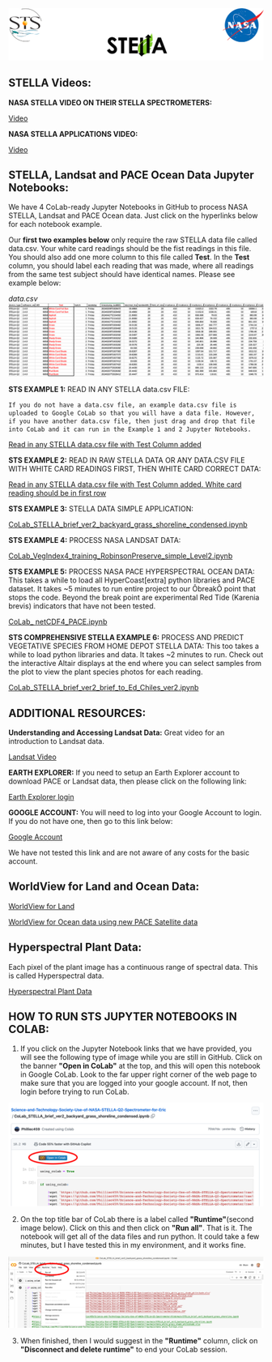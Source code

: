 ![Image](sts_nasa.png)

## **STELLA Videos:**

**NASA STELLA VIDEO ON THEIR STELLA SPECTROMETERS:**

[Video](https://youtu.be/QSF4F-YlcH4?si=3oZV0hKy_0xDA0NJ)

**NASA STELLA APPLICATIONS VIDEO:**

[Video](https://youtu.be/LcWqBePYx40?si=j_ZxgUGYjMyRDMdf)

## **STELLA, Landsat and PACE Ocean Data Jupyter Notebooks:**
We have 4 CoLab-ready Jupyter Notebooks in GitHub to process NASA STELLA, Landsat and PACE Ocean data. Just click on the hyperlinks below for each notebook example. 

Our **first two examples below** only require the raw STELLA data file called data.csv. Your white card readings should be the fist readings in this file. You should also add one more column to this file called **Test**. In the **Test** column, you should label each reading that was made, where all readings from the same test subject should have identical names. Please see example below:

*data.csv*
![image](data.csv.png)

**STS EXAMPLE 1:** READ IN ANY STELLA data.csv FILE:

    If you do not have a data.csv file, an example data.csv file is uploaded to Google CoLab so that you will have a data file. However, if you have another data.csv file, then just drag and drop that file into CoLab and it can run in the Example 1 and 2 Jupyter Notebooks.

[Read in any STELLA data.csv file with Test Column added](https://github.com/Philliec459/Science-and-Technology-Society-Use-of-NASA-STELLA-Q2-Spectrometer-for-Eric/blob/main/CoLab_STELLA_raw_data_input.ipynb)

**STS EXAMPLE 2:** READ IN RAW STELLA DATA OR ANY DATA.CSV FILE WITH WHITE CARD READINGS FIRST, THEN WHITE CARD CORRECT DATA:

[Read in any STELLA data.csv file with Test Column added. White card reading should be in first row](https://github.com/Philliec459/Science-and-Technology-Society-Use-of-NASA-STELLA-Q2-Spectrometer-for-Eric/blob/main/CoLab_STELLA_raw_data_input_white_card_correct.ipynb)

**STS EXAMPLE 3:** STELLA DATA SIMPLE APPLICATION:

[CoLab_STELLA_brief_ver2_backyard_grass_shoreline_condensed.ipynb](https://github.com/Philliec459/Science-and-Technology-Society-Use-of-NASA-STELLA-Q2-Spectrometer-for-Eric/blob/main/CoLab_STELLA_brief_ver2_backyard_grass_shoreline_condensed.ipynb)

**STS EXAMPLE 4:** PROCESS NASA LANDSAT DATA:

[CoLab_VegIndex4_training_RobinsonPreserve_simple_Level2.ipynb](https://github.com/Philliec459/Science-and-Technology-Society-Use-of-NASA-Landsat-Data-to-Calculate-NDVI-and-PNDVI/blob/main/CoLab_VegIndex4_training_RobinsonPreserve_simple_Level2.ipynb)

**STS EXAMPLE 5:** PROCESS NASA PACE HYPERSPECTRAL OCEAN DATA:
This takes a while to load all HyperCoast[extra] python libraries and PACE dataset.  It takes ~5 minutes to run entire project to our ÔbreakÕ point that stops the code. Beyond the break point are experimental Red Tide (Karenia brevis) indicators that have not been tested. 

[CoLab_ netCDF4_PACE.ipynb](https://github.com/Philliec459/STS-Software-to-Download-and-Process-NASA-PACE-Ocean-Ecosystem-hyperspectral-data/blob/main/CoLab_%20netCDF4_PACE.ipynb)

**STS COMPREHENSIVE STELLA EXAMPLE 6:**  PROCESS AND PREDICT VEGETATIVE SPECIES FROM HOME DEPOT STELLA DATA:
This too takes a while to load python libraries and data. It takes ~2 minutes to run. Check out the interactive Altair displays at the end where you can select samples from the plot to view the plant species photos for each reading. 

[CoLab_STELLA_brief_ver2_brief_to_Ed_Chiles_ver2.ipynb](https://github.com/Philliec459/STS-STELLA-Spectrometer-Readings-on-Various-Plant-Species-with-NDVI/blob/main/CoLab_STELLA_brief_ver2_brief_to_Ed_Chiles_ver2.ipynb)


## **ADDITIONAL RESOURCES:**
**Understanding and Accessing Landsat Data:** Great video for an introduction to Landsat data.

[Landsat Video](https://youtu.be/cRTPA1ART7g?si=3M-wvq0oyQTf1E8a)

**EARTH EXPLORER:** If you need to setup an Earth Explorer account to download PACE or Landsat data, then please click on the following link:

[Earth Explorer login](https://ers.cr.usgs.gov/login?RET_ADDR=https%3A%2F%2Fearthexplorer.usgs.gov%2F)

**GOOGLE ACCOUNT:** You will need to log into your Google Account to login. If you do not have one, then go to this link below: 

[Google Account](https://support.google.com/accounts/answer/27441?hl=en)

We have not tested this link and are not aware of any costs for the basic account.

## **WorldView for Land and Ocean Data:**

[WorldView for Land](https://worldview.earthdata.nasa.gov/?v=-84.27057327855906,26.66060096879559,-81.4117370877425,28.264287743469897&l=Reference_Labels_15m(hidden),Reference_Features_15m(hidden),Coastlines_15m,MODIS_Aqua_L3_NDVI_Monthly,VIIRS_NOAA21_CorrectedReflectance_TrueColor(hidden),VIIRS_NOAA20_CorrectedReflectance_TrueColor(hidden),VIIRS_SNPP_CorrectedReflectance_TrueColor(hidden),MODIS_Aqua_CorrectedReflectance_TrueColor(hidden),MODIS_Terra_CorrectedReflectance_TrueColor&lg=true&t=2024-06-22-T19%3A09%3A42Z)

[WorldView for Ocean data using new PACE Satellite data](https://worldview.earthdata.nasa.gov/?v=-100.02484118515916,18.222836043347293,-72.71325685606926,33.5434853077787&l=Reference_Labels_15m(hidden),Reference_Features_15m(hidden),Coastlines_15m,OCI_PACE_Chlorophyll_a,VIIRS_NOAA20_CorrectedReflectance_TrueColor(hidden),VIIRS_SNPP_CorrectedReflectance_TrueColor(hidden),MODIS_Aqua_CorrectedReflectance_TrueColor(hidden),MODIS_Terra_CorrectedReflectance_TrueColor&lg=true&t=2024-06-14-T14%3A54%3A38Z)

## **Hyperspectral Plant Data:** 
Each pixel of the plant image has a continuous range of spectral data. This is called Hyperspectral data.

[Hyperspectral Plant Data](https://github.com/Philliec459/Science-and-Technology-Society-Use-of-NASA-STELLA-Q2-Spectrometer/blob/main/HyperSpectral_NIReos.gif)

## **HOW TO RUN STS JUPYTER NOTEBOOKS IN COLAB:**
1) If you click on the Jupyter Notebook links that we have provided, you will see the following type of image while you are still in GitHub. Click on the banner **"Open in CoLab"** at the top, and this will open this notebook in Google CoLab. Look to the far upper right corner of the web page to make sure that you are logged into your google account. If not, then login before trying to run CoLab. 

![Image](GitHub_link.png)

2) On the top title bar of CoLab there is a label called **"Runtime"**(second image below). Click on this and then click on **"Run all"**. That is it. The notebook will get all of the data files and run python. It could take a few minutes, but I have tested this in my environment, and it works fine.

![Image](CoLab_link.png)

3) When finished, then I would suggest in the **"Runtime"** column, click on **"Disconnect and delete runtime"** to end your CoLab session. 






